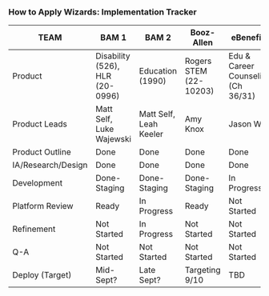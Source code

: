 ### How to Apply Wizards: Implementation Tracker


| TEAM                | BAM 1                             | BAM 2                     | Booz-Allen             |  eBenefits                         |
| -------------       | -------------                     | -------------             | -------------          | -------------                      |
| Product             | Disability (526),   HLR (20-0996) | Education (1990)          | Rogers STEM (22-10203) | Edu & Career Counseling (Ch 36/31) |
| Product Leads       | Matt Self, Luke Wajewski          | Matt Self, Leah Keeler    | Amy Knox               | Jason Wolf                         |
| Product Outline     | Done                              | Done                      | Done                   | Done                               |
| IA/Research/Design  | Done                              | Done                      | Done                   | Done                               |
| Development         | Done-Staging                      | Done-Staging              | Done-Staging           | In Progress                        |
| Platform Review     | Ready                             | In Progress               | Ready                  | Not Started                        |
| Refinement          | Not Started                       | In Progress               | Not Started            | Not Started                        |
| Q-A                 | Not Started                       | Not Started               | Not Started            | Not Started                        |
| Deploy (Target)     | Mid-Sept?                         | Late Sept?                | Targeting 9/10         | TBD                                |
